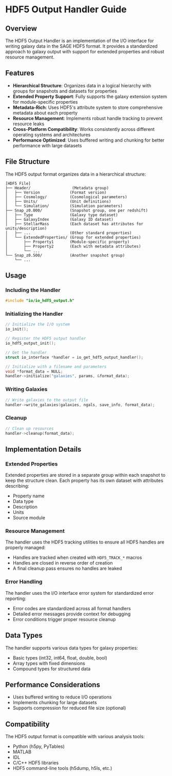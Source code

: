 # HDF5 Output Handler Guide

## Overview

The HDF5 Output Handler is an implementation of the I/O interface for writing galaxy data in the SAGE HDF5 format. It provides a standardized approach to galaxy output with support for extended properties and robust resource management.

## Features

- **Hierarchical Structure**: Organizes data in a logical hierarchy with groups for snapshots and datasets for properties
- **Extended Property Support**: Fully supports the galaxy extension system for module-specific properties
- **Metadata-Rich**: Uses HDF5's attribute system to store comprehensive metadata about each property
- **Resource Management**: Implements robust handle tracking to prevent resource leaks
- **Cross-Platform Compatibility**: Works consistently across different operating systems and architectures
- **Performance Optimized**: Uses buffered writing and chunking for better performance with large datasets

## File Structure

The HDF5 output format organizes data in a hierarchical structure:

```
[HDF5 File]
├── Header/                  (Metadata group)
│   ├── Version             (Format version)
│   ├── Cosmology/          (Cosmological parameters)
│   ├── Units/              (Unit definitions)
│   └── Simulation/         (Simulation parameters)
├── Snap_z0.000/            (Snapshot group, one per redshift)
│   ├── Type                (Galaxy type dataset)
│   ├── GalaxyIndex         (Galaxy ID dataset)
│   ├── StellarMass         (Each dataset has attributes for units/description)
│   ├── ...                 (Other standard properties)
│   └── ExtendedProperties/ (Group for extended properties)
│       ├── Property1       (Module-specific property)
│       ├── Property2       (Each with metadata attributes)
│       └── ...
└── Snap_z0.500/            (Another snapshot group)
    └── ...
```

## Usage

### Including the Handler

```c
#include "io/io_hdf5_output.h"
```

### Initializing the Handler

```c
// Initialize the I/O system
io_init();

// Register the HDF5 output handler
io_hdf5_output_init();

// Get the handler
struct io_interface *handler = io_get_hdf5_output_handler();

// Initialize with a filename and parameters
void *format_data = NULL;
handler->initialize("galaxies", params, &format_data);
```

### Writing Galaxies

```c
// Write galaxies to the output file
handler->write_galaxies(galaxies, ngals, save_info, format_data);
```

### Cleanup

```c
// Clean up resources
handler->cleanup(format_data);
```

## Implementation Details

### Extended Properties

Extended properties are stored in a separate group within each snapshot to keep the structure clean. Each property has its own dataset with attributes describing:

- Property name
- Data type
- Description
- Units
- Source module

### Resource Management

The handler uses the HDF5 tracking utilities to ensure all HDF5 handles are properly managed:

- Handles are tracked when created with `HDF5_TRACK_*` macros
- Handles are closed in reverse order of creation
- A final cleanup pass ensures no handles are leaked

### Error Handling

The handler uses the I/O interface error system for standardized error reporting:

- Error codes are standardized across all format handlers
- Detailed error messages provide context for debugging
- Error conditions trigger proper resource cleanup

## Data Types

The handler supports various data types for galaxy properties:

- Basic types (int32, int64, float, double, bool)
- Array types with fixed dimensions
- Compound types for structured data

## Performance Considerations

- Uses buffered writing to reduce I/O operations
- Implements chunking for large datasets
- Supports compression for reduced file size (optional)

## Compatibility

The HDF5 output format is compatible with various analysis tools:

- Python (h5py, PyTables)
- MATLAB
- IDL
- C/C++ HDF5 libraries
- HDF5 command-line tools (h5dump, h5ls, etc.)
